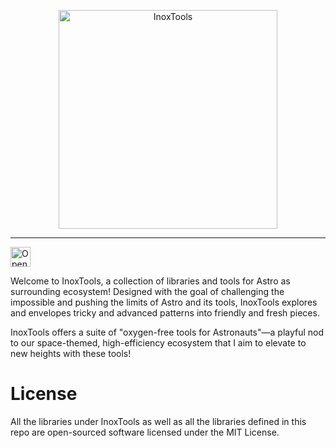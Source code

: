 <p align="center">
    <img alt="InoxTools" width="350px" src="./assets/shield.png"/>
</p>

---

<a href="https://idx.google.com/import?url=https%3A%2F%2Fgithub.com%2FFryuni%2Finox-tools">
  <picture>
    <source
      media="(prefers-color-scheme: dark)"
      srcset="https://cdn.idx.dev/btn/open_light_32.svg">
    <source
      media="(prefers-color-scheme: light)"
      srcset="https://cdn.idx.dev/btn/open_dark_32.svg">
    <img
      height="32"
      alt="Open in IDX"
      src="https://cdn.idx.dev/btn/open_purple_32.svg">
  </picture>
</a>

Welcome to InoxTools, a collection of libraries and tools for Astro as surrounding ecosystem!
Designed with the goal of challenging the impossible and pushing the limits of Astro and its tools,
InoxTools explores and envelopes tricky and advanced patterns into friendly and fresh pieces.

InoxTools offers a suite of "oxygen-free tools for Astronauts"—a playful nod to our space-themed,
high-efficiency ecosystem that I aim to elevate to new heights with these tools!

# License

All the libraries under InoxTools as well as all the libraries defined in this repo are open-sourced software licensed under the MIT License.
